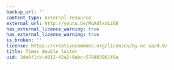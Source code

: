 ```yaml
---
backup_url: ''
content_type: external-resource
external_url: http://youtu.be/MqAdlxnLiE8
has_external_licence_warning: true
has_external_license_warning: true
is_broken: ''
license: https://creativecommons.org/licenses/by-nc-sa/4.0/
title: Times double loiter
uid: 2de6f1cb-d012-42a2-9abc-578483961f8a
---
```

